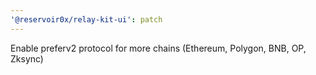```yaml
---
'@reservoir0x/relay-kit-ui': patch
---
```


Enable preferv2 protocol for more chains (Ethereum, Polygon, BNB, OP, Zksync)
